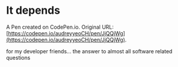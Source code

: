 # It depends

A Pen created on CodePen.io. Original URL: [https://codepen.io/audreyyeoCH/pen/JjQQjWg](https://codepen.io/audreyyeoCH/pen/JjQQjWg).

for my developer friends... the answer to almost all software related questions 